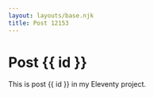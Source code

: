 ```yaml
---
layout: layouts/base.njk
title: Post 12153
---
```


# Post {{ id }}

This is post {{ id }} in my Eleventy project.

